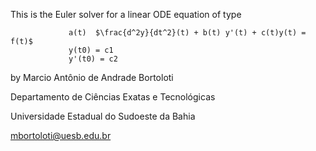 This is the Euler solver for a linear ODE equation of type

                 a(t)  $\frac{d^2y}{dt^2}(t) + b(t) y'(t) + c(t)y(t) = f(t)$
                 y(t0) = c1
                 y'(t0) = c2

by Marcio Antônio de Andrade Bortoloti

   Departamento de Ciências Exatas e Tecnológicas

   Universidade Estadual do Sudoeste da Bahia


   mbortoloti@uesb.edu.br

